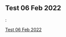 <h2>Test 06 Feb 2022</h2><p>:</p><a href = "https://ni-t-in.github.io/Test/Test%2006%20Feb%202022/index.html">Test 06 Feb 2022</a>